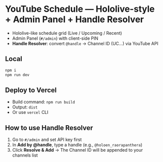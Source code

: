 # YouTube Schedule — Hololive-style + Admin Panel + Handle Resolver

- Hololive-like schedule grid (Live / Upcoming / Recent)
- Admin Panel (`#/admin`) with client-side PIN
- **Handle Resolver**: convert `@handle` → Channel ID (UC…) via YouTube API

## Local
```bash
npm i
npm run dev
```

## Deploy to Vercel
- Build command: `npm run build`
- Output: `dist`
- Or use `vercel` CLI

## How to use Handle Resolver
1. Go to `#/admin` and set API key first
2. In **Add by @handle**, type a handle (e.g., `@holoen_raorapanthera`)
3. Click **Resolve & Add** → The Channel ID will be appended to your channels list
